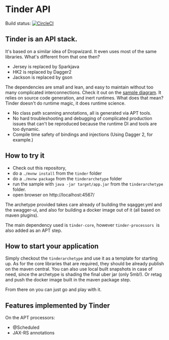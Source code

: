 
# Tinder API

Build status: [![CircleCI](https://circleci.com/gh/raffaeleragni/tinder.svg?style=svg)](https://circleci.com/gh/raffaeleragni/tinder)

## Tinder is an API stack.

It's based on a similar idea of Dropwizard. It even uses most of the same libraries. What's different from that one then?

* Jersey is replaced by Sparkjava
* HK2 is replaced by Dagger2
* Jackson is replaced by gson

The dependencies are small and lean, and easy to maintain without too many complicated interconnections. Check it out on the  [sample diagram](docs/dependencies_example.png).
It relies on source code generation, and inert runtimes. What does that mean? Tinder doesn't do runtime magic, it does runtime science.

* No class path scanning annotations, all is generated via APT tools.
* No hard troubleshooting and debugging of complicated production issues that can't be reproduced because the runtime DI and tools are too dynamic.
* Compile time safety of bindings and injections (Using Dagger 2, for example.)

## How to try it

* Check out this repository,
* do a `./mvnw install` from the `tinder` folder
* do a `./mvnw package` from the `tinderarchetype` folder
* run the sample with `java -jar target/app.jar` from the `tinderarchetype` folder.
* open browser on http://localhost:4567/

The archetype provided takes care already of building the sqagger.yml and the swagger-ui, and also for building a docker image out of it (all based on maven plugins).

The main dependency used is `tinder-core`, however `tinder-processors `is also added as an APT step.

## How to start your application

Simply checkout the `tinderarchetype` and use it as a template for starting up. As for the core libraries that are required, they should be already publish on the maven central. You can also use local built snapshots in case of need, since the archetype is shading the final uber jar (only 5mb!). Or retag and push the docker image built in the maven package step.

From there on you can just go and play with it.

## Features implemented by Tinder

On the APT processors:
 * @Scheduled
 * JAX-RS annotations
